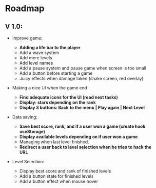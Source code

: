 # Roadmap

## V 1.0:

- Improve game:
  - **Adding a life bar to the player**
  - Add a wave system
  - Add more levels
  - Add level names
  - Add a pause system and pause game when screen is too small
  - Add a button before starting a game
  - Juicy effects when damage taken (shake screen, red overlay)

- Making a nice UI when the game end
  - **Find adequate icons for the UI (read next tasks)**
  - **Display: stars depending on the rank**
  - **Display 3 buttons: Back to the menu | Play again | Next Level**

- Data saving:
  - **Save best score, rank, and if a user won a game (create hook useStorage)**
  - **Display available levels depending on if user won a game**
  - Managing when last level finished.
  - **Redirect a user back to level selection when he tries to hack the URL**

- Level Selection:
  - Display best score and rank of finished levels
  - Add a button state for finished levels
  - Add a button effect when mouse hover